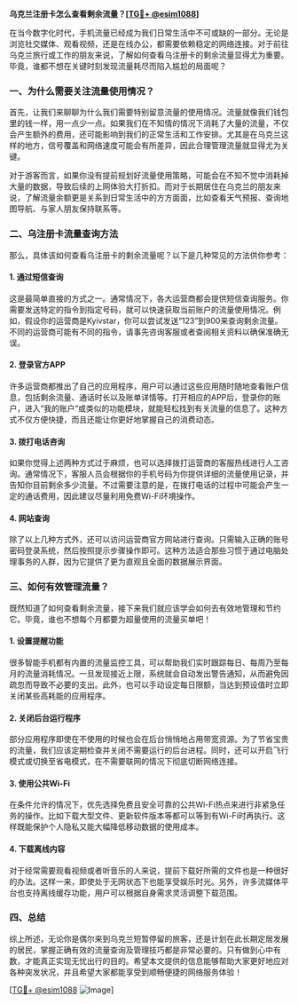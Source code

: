 **乌克兰注册卡怎么查看剩余流量？[[TG💪+ @esim1088](https://t.me/s/esim1088)]**

在当今数字化时代，手机流量已经成为我们日常生活中不可或缺的一部分。无论是浏览社交媒体、观看视频，还是在线办公，都需要依赖稳定的网络连接。对于前往乌克兰旅行或工作的朋友来说，了解如何查看乌注册卡的剩余流量显得尤为重要。毕竟，谁都不想在关键时刻发现流量耗尽而陷入尴尬的局面呢？

### 一、为什么需要关注流量使用情况？

首先，让我们来聊聊为什么我们需要特别留意流量的使用情况。流量就像我们钱包里的钱一样，用一点少一点。如果我们在不知情的情况下消耗了大量的流量，不仅会产生额外的费用，还可能影响到我们的正常生活和工作安排。尤其是在乌克兰这样的地方，信号覆盖和网络速度可能会有所差异，因此合理管理流量就显得尤为关键。

对于游客而言，如果你没有提前规划好流量使用策略，可能会在不知不觉中消耗掉大量的数据，导致后续的上网体验大打折扣。而对于长期居住在乌克兰的朋友来说，了解流量余额更是关系到日常生活中的方方面面，比如查看天气预报、查询地图导航、与家人朋友保持联系等。

### 二、乌注册卡流量查询方法

那么，具体该如何查看乌注册卡的剩余流量呢？以下是几种常见的方法供你参考：

#### 1. 通过短信查询

这是最简单直接的方式之一。通常情况下，各大运营商都会提供短信查询服务。你需要发送特定的指令到指定号码，就可以快速获取当前账户的流量使用情况。例如，假设你的运营商是Kyivstar，你可以尝试发送“123”到900来查询剩余流量。不同的运营商可能有不同的指令，请事先咨询客服或者查阅相关资料以确保准确无误。

#### 2. 登录官方APP

许多运营商都推出了自己的应用程序，用户可以通过这些应用随时随地查看账户信息，包括剩余流量、通话时长以及账单详情等。打开相应的APP后，登录你的账户，进入“我的账户”或类似的功能模块，就能轻松找到有关流量的信息了。这种方式不仅方便快捷，而且还能让你更好地掌握自己的消费动态。

#### 3. 拨打电话咨询

如果你觉得上述两种方式过于麻烦，也可以选择拨打运营商的客服热线进行人工咨询。通常情况下，客服人员会根据你的手机号码为你提供详细的流量使用记录，并告知你目前剩余多少流量。不过需要注意的是，在拨打电话的过程中可能会产生一定的通话费用，因此建议尽量利用免费Wi-Fi环境操作。

#### 4. 网站查询

除了以上几种方式外，还可以访问运营商官方网站进行查询。只需输入正确的账号密码登录系统，然后按照提示步骤操作即可。这种方法适合那些习惯于通过电脑处理事务的人群，因为它提供了更为直观且全面的数据展示界面。

### 三、如何有效管理流量？

既然知道了如何查看剩余流量，接下来我们就应该学会如何去有效地管理和节约它。毕竟，谁也不想每个月都要为超量使用的流量买单吧！

#### 1. 设置提醒功能

很多智能手机都有内置的流量监控工具，可以帮助我们实时跟踪每日、每周乃至每月的流量消耗情况。一旦发现接近上限，系统就会自动发出警告通知，从而避免因疏忽而导致不必要的支出。此外，也可以手动设定每日限额，当达到预设值时立即关闭某些高耗能的应用程序。

#### 2. 关闭后台运行程序

部分应用程序即使在不使用的时候也会在后台悄悄地占用带宽资源。为了节省宝贵的流量，我们应该定期检查并关闭不需要运行的后台进程。同时，还可以开启飞行模式或切换至省电模式，在不需要联网的情况下彻底切断网络连接。

#### 3. 使用公共Wi-Fi

在条件允许的情况下，优先选择免费且安全可靠的公共Wi-Fi热点来进行非紧急任务的操作。比如下载大型文件、更新软件版本等都可以等到有Wi-Fi时再执行。这样既能保护个人隐私又能大幅降低移动数据的使用成本。

#### 4. 下载离线内容

对于经常需要观看视频或者听音乐的人来说，提前下载好所需的文件也是一种很好的办法。这样一来，即使处于无网状态下也能享受娱乐时光。另外，许多流媒体平台也支持离线缓存功能，用户可以根据自身需求灵活调整下载范围。

### 四、总结

综上所述，无论你是偶尔来到乌克兰短暂停留的旅客，还是计划在此长期定居发展的居民，掌握正确有效的流量查询及管理技巧都是非常必要的。只有做到心中有数，才能真正实现无忧出行的目的。希望本文提供的信息能够帮助大家更好地应对各种突发状况，并且希望大家都能享受到顺畅便捷的网络服务体验！

[[TG💪+ @esim1088](https://t.me/s/esim1088) ![Image](https://i.postimg.cc/4NQfJmqS/Snipaste-2025-05-13-00-14-12.png)]